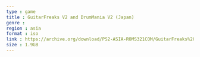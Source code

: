```yaml
---
type : game
title : GuitarFreaks V2 and DrumMania V2 (Japan)
genre : 
region : asia
format : iso
link : https://archive.org/download/PS2-ASIA-ROMS321COM/GuitarFreaks%20V2%20%26%20DrumMania%20V2%20%28Japan%29.7z
size : 1.9GB
---
```

